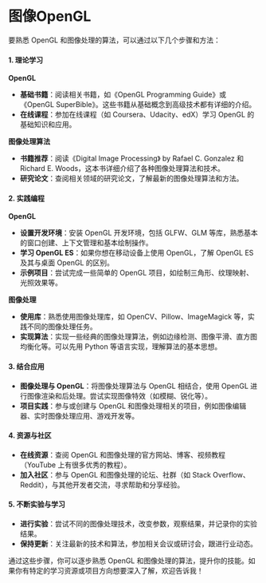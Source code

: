 # 图像OpenGL

要熟悉 OpenGL 和图像处理的算法，可以通过以下几个步骤和方法：

#### 1. 理论学习

**OpenGL**

* **基础书籍**：阅读相关书籍，如《OpenGL Programming Guide》或《OpenGL SuperBible》。这些书籍从基础概念到高级技术都有详细的介绍。
* **在线课程**：参加在线课程（如 Coursera、Udacity、edX）学习 OpenGL 的基础知识和应用。

**图像处理算法**

* **书籍推荐**：阅读《Digital Image Processing》 by Rafael C. Gonzalez 和 Richard E. Woods，这本书详细介绍了各种图像处理算法和技术。
* **研究论文**：查阅相关领域的研究论文，了解最新的图像处理算法和方法。

#### 2. 实践编程

**OpenGL**

* **设置开发环境**：安装 OpenGL 开发环境，包括 GLFW、GLM 等库，熟悉基本的窗口创建、上下文管理和基本绘制操作。
* **学习 OpenGL ES**：如果你想在移动设备上使用 OpenGL，了解 OpenGL ES 及其与桌面 OpenGL 的区别。
* **示例项目**：尝试完成一些简单的 OpenGL 项目，如绘制三角形、纹理映射、光照效果等。

**图像处理**

* **使用库**：熟悉使用图像处理库，如 OpenCV、Pillow、ImageMagick 等，实践不同的图像处理任务。
* **实现算法**：实现一些经典的图像处理算法，例如边缘检测、图像平滑、直方图均衡化等。可以先用 Python 等语言实现，理解算法的基本思想。

#### 3. 结合应用

* **图像处理与 OpenGL**：将图像处理算法与 OpenGL 相结合，使用 OpenGL 进行图像渲染和后处理。尝试实现图像特效（如模糊、锐化等）。
* **项目实践**：参与或创建与 OpenGL 和图像处理相关的项目，例如图像编辑器、实时图像处理应用、游戏开发等。

#### 4. 资源与社区

* **在线资源**：查阅 OpenGL 和图像处理的官方网站、博客、视频教程（YouTube 上有很多优秀的教程）。
* **加入社区**：参与 OpenGL 和图像处理的论坛、社群（如 Stack Overflow、Reddit），与其他开发者交流，寻求帮助和分享经验。

#### 5. 不断实验与学习

* **进行实验**：尝试不同的图像处理技术，改变参数，观察结果，并记录你的实验结果。
* **保持更新**：关注最新的技术和算法，参加相关会议或研讨会，跟进行业动态。

通过这些步骤，你可以逐步熟悉 OpenGL 和图像处理的算法，提升你的技能。如果你有特定的学习资源或项目方向想要深入了解，欢迎告诉我！
